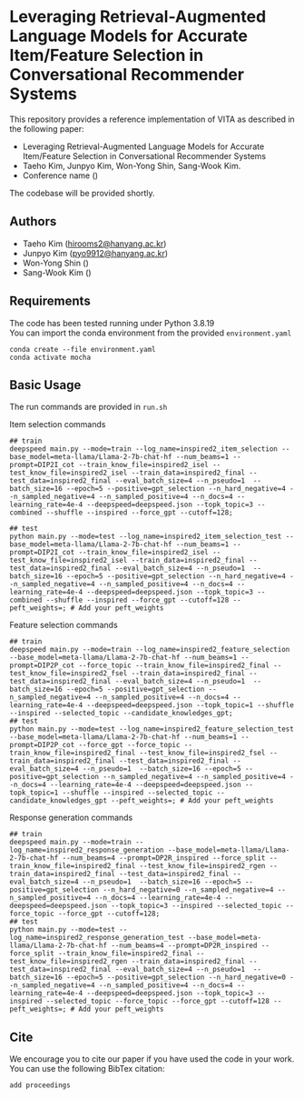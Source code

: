 # Leveraging Retrieval-Augmented Language Models for Accurate Item/Feature Selection in Conversational Recommender Systems

This repository provides a reference implementation of VITA as described in the following paper:

- Leveraging Retrieval-Augmented Language Models for Accurate Item/Feature Selection in Conversational Recommender Systems 
- Taeho Kim, Junpyo Kim, Won-Yong Shin, Sang-Wook Kim.
- Conference name ()


The codebase will be provided shortly.

## Authors
- Taeho Kim (hirooms2@hanyang.ac.kr)
- Junpyo Kim (pyo9912@hanyang.ac.kr)
- Won-Yong Shin ()
- Sang-Wook Kim ()
  
## Requirements
The code has been tested running under Python 3.8.19  
You can import the conda environment from the provided `environment.yaml`
```
conda create --file environment.yaml
conda activate mocha
```

## Basic Usage
The run commands are provided in `run.sh` 

Item selection commands
```
## train
deepspeed main.py --mode=train --log_name=inspired2_item_selection --base_model=meta-llama/Llama-2-7b-chat-hf --num_beams=1 --prompt=DIP2I_cot --train_know_file=inspired2_isel --test_know_file=inspired2_isel --train_data=inspired2_final --test_data=inspired2_final --eval_batch_size=4 --n_pseudo=1  --batch_size=16 --epoch=5 --positive=gpt_selection --n_hard_negative=4 --n_sampled_negative=4 --n_sampled_positive=4 --n_docs=4 --learning_rate=4e-4 --deepspeed=deepspeed.json --topk_topic=3 --combined --shuffle --inspired --force_gpt --cutoff=128;

## test
python main.py --mode=test --log_name=inspired2_item_selection_test --base_model=meta-llama/Llama-2-7b-chat-hf --num_beams=1 --prompt=DIP2I_cot --train_know_file=inspired2_isel --test_know_file=inspired2_isel --train_data=inspired2_final --test_data=inspired2_final --eval_batch_size=4 --n_pseudo=1  --batch_size=16 --epoch=5 --positive=gpt_selection --n_hard_negative=4 --n_sampled_negative=4 --n_sampled_positive=4 --n_docs=4 --learning_rate=4e-4 --deepspeed=deepspeed.json --topk_topic=3 --combined --shuffle --inspired --force_gpt --cutoff=128 --peft_weights=; # Add your peft_weights
```
Feature selection commands
```
## train
deepspeed main.py --mode=train --log_name=inspired2_feature_selection --base_model=meta-llama/Llama-2-7b-chat-hf --num_beams=1 --prompt=DIP2P_cot --force_topic --train_know_file=inspired2_final --test_know_file=inspired2_fsel --train_data=inspired2_final --test_data=inspired2_final --eval_batch_size=4 --n_pseudo=1  --batch_size=16 --epoch=5 --positive=gpt_selection --n_sampled_negative=4 --n_sampled_positive=4 --n_docs=4 --learning_rate=4e-4 --deepspeed=deepspeed.json --topk_topic=1 --shuffle --inspired --selected_topic --candidate_knowledges_gpt;
## test
python main.py --mode=test --log_name=inspired2_feature_selection_test --base_model=meta-llama/Llama-2-7b-chat-hf --num_beams=1 --prompt=DIP2P_cot --force_gpt --force_topic --train_know_file=inspired2_final --test_know_file=inspired2_fsel --train_data=inspired2_final --test_data=inspired2_final --eval_batch_size=4 --n_pseudo=1  --batch_size=16 --epoch=5 --positive=gpt_selection --n_sampled_negative=4 --n_sampled_positive=4 --n_docs=4 --learning_rate=4e-4 --deepspeed=deepspeed.json --topk_topic=1 --shuffle --inspired --selected_topic --candidate_knowledges_gpt --peft_weights=; # Add your peft_weights
```
Response generation commands
```
## train
deepspeed main.py --mode=train --log_name=inspired2_response_generation --base_model=meta-llama/Llama-2-7b-chat-hf --num_beams=4 --prompt=DP2R_inspired --force_split --train_know_file=inspired2_final --test_know_file=inspired2_rgen --train_data=inspired2_final --test_data=inspired2_final --eval_batch_size=4 --n_pseudo=1  --batch_size=16 --epoch=5 --positive=gpt_selection --n_hard_negative=0 --n_sampled_negative=4 --n_sampled_positive=4 --n_docs=4 --learning_rate=4e-4 --deepspeed=deepspeed.json --topk_topic=3 --inspired --selected_topic --force_topic --force_gpt --cutoff=128;
## test
python main.py --mode=test --log_name=inspired2_response_generation_test --base_model=meta-llama/Llama-2-7b-chat-hf --num_beams=4 --prompt=DP2R_inspired --force_split --train_know_file=inspired2_final --test_know_file=inspired2_rgen --train_data=inspired2_final --test_data=inspired2_final --eval_batch_size=4 --n_pseudo=1  --batch_size=16 --epoch=5 --positive=gpt_selection --n_hard_negative=0 --n_sampled_negative=4 --n_sampled_positive=4 --n_docs=4 --learning_rate=4e-4 --deepspeed=deepspeed.json --topk_topic=3 --inspired --selected_topic --force_topic --force_gpt --cutoff=128 --peft_weights=; # Add your peft_weights
```

## Cite
We encourage you to cite our paper if you have used the code in your work. You can use the following BibTex citation:
```
add proceedings
```